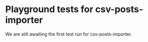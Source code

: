 # Playground tests for csv-posts-importer
We are still awaiting the first test run for csv-posts-importer.
